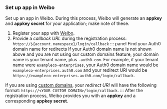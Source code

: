 ### Set up app in Weibo
Set up an app in Weibo. During this process, Weibo will generate an **appkey** and **appkey secret** for your application; make note of these.
1. Register your app with [Weibo](https://open.weibo.com/authentication).
2. Provide a <dfn data-key="callback">callback URL</dfn> during the registration process:
  `https://${account.namespace}/login/callback`
::: panel Find your Auth0 domain name for redirects
If your Auth0 domain name is not shown above and you are not using our custom domains feature, your domain name is your tenant name, plus `.auth0.com`. For example, if your tenant name were `exampleco-enterprises`, your Auth0 domain name would be `exampleco-enterprises.auth0.com` and your redirect URI would be `https://exampleco-enterprises.auth0.com/login/callback`.

If you are using [custom domains](/custom-domains), your <dfn data-key="callback">redirect URI</dfn> will have the following format: `https://<YOUR CUSTOM DOMAIN>/login/callback`.
:::
After the registration process, Weibo provides you with an **appkey** and a corresponding **appkey secret**. 
